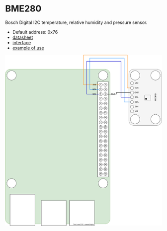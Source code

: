 # BME280 
Bosch Digital I2C temperature, relative humidity and pressure sensor.

* Default address: 0x76
* [datasheet](BME280.pdf)
* [interface](../src/main/java/one/microproject/rpi/hardware/gpio/sensors/BME280.java)
* [example of use](../src/main/java/one/microproject/rpi/hardware/gpio/sensors/tests/BME280Test.java)

![reference-schema](BME280-schema.svg)